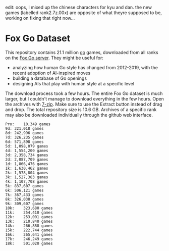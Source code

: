 edit: oops, I mixed up the chinese characters for kyu and dan. the new games (labelled rank2.7z.00x) are opposite of what theyre supposed to be, working on fixing that right now...

# Fox Go Dataset
This repository contains 21.1 million [go](https://en.wikipedia.org/wiki/Go_(game)) games, downloaded from all ranks on the [Fox Go server](http://www.foxwq.com/). They might be useful for:
- analyzing how human Go style has changed from 2012-2019, with the recent adoption of AI-inspired moves
- building a database of Go openings
- designing AIs that play with human style at a specific level

The download process took a few hours. The entire Fox Go dataset is much larger, but I couldn't manage to download everything in the few hours. Open the archives with [7-zip](http://www.7-zip.org/). Make sure to use the Extract button instead of drag and drop. The total repository size is 10.6 GB. Archives of a specific rank may also be downloaded individually through the github web interface.

    Pro:	10,349 games
    9d:	321,018 games
    8d:	242,996 games
    7d:	326,235 games
    6d:	571,898 games
    5d:	1,098,079 games
    4d:	1,554,200 games
    3d:	2,358,734 games
    2d:	2,087,709 games
    1d:	1,866,476 games
    1k:	1,630,462 games
    2k:	1,578,804 games
    3k:	1,527,383 games
    4k:	1,107,708 games
    5k:	837,607 games
    6k:	506,121 games
    7k:	367,433 games
    8k:	326,038 games
    9k:	309,607 games
    10k:	323,680 games
    11k:	254,410 games
    12k:	253,001 games
    13k:	210,840 games
    14k:	266,888 games
    15k:	222,744 games
    16k:	265,641 games
    17k:	246,249 games
    18k:	501,020 games
